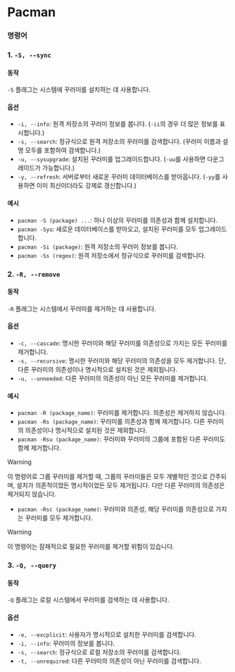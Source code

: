 # Pacman

### 명령어

### 1. `-S, --sync`

#### 동작

`-S` 플래그는 시스템에 꾸러미를 설치하는 데 사용합니다.

#### 옵션 
- `-i, --info`: 원격 저장소의 꾸러미 정보를 봅니다. (`-ii`의 경우 더 많은 정보를 표시합니다.)
- `-s, --search`: 정규식으로 원격 저장소의 꾸러미를 검색합니다. (꾸러미 이름과 설명 모두를 포함하여 검색합니다.)
- `-u, --sysupgrade`: 설치된 꾸러미를 업그레이드합니다. (`-uu`를 사용하면 다운그레이드가 가능합니다.)
- `-y, --refresh`: 서버로부터 새로운 꾸러미 데이터베이스를 받아옵니다. (`-yy`를 사용하면 이미 최신이더라도 강제로 갱신합니다.)

#### 예시
- `pacman -S (package) ...`: 하나 이상의 꾸러미를 의존성과 함께 설치합니다.
- `pacman -Syu`: 새로운 데이터베이스를 받아오고, 설치된 꾸러미를 모두 업그레이드합니다.
- `pacman -Si (package)`: 원격 저장소의 꾸러미 정보를 봅니다.
- `pacman -Ss (regex)`: 원격 저장소에서 정규식으로 꾸러미를 검색합니다.

### 2. `-R, --remove`
#### 동작
`-R` 플래그는 시스템에서 꾸러미를 제거하는 데 사용합니다.

#### 옵션
 - `-c, --cascade`: 명시한 꾸러미와 해당 꾸러미를 의존성으로 가지는 모든 꾸러미를 제거합니다.
 - `-s, --recursive`: 명시한 꾸러미와 해당 꾸러미의 의존성을 모두 제거합니다. 단, 다른 꾸러미의 의존성이나 명시적으로 설치된 것은 제외됩니다.
 - `-u, --unneeded`: 다른 꾸러미의 의존성이 아닌 모든 꾸러미를 제거합니다.
 
#### 예시 
- `pacman -R (package_name)`: 꾸러미를 제거합니다. 의존성은 제거하지 않습니다.
- `pacman -Rs (package_name)`:  꾸러미를 의존성과 함께 제거합니다. 다른 꾸러미의 의존성이나 명시적으로 설치된 것은 제외합니다.
- `pacman -Rsu (package_name)`: 꾸러미와 꾸러미의 그룹에 포함된 다른 꾸러미도 함께 제거합니다.

>[!WARNING]
> 이 명령어로 그룹 꾸러미를 제거할 때, 그룹의 꾸러미들은 모두 개별적인 것으로 간주되며, 설치가 의존적이었든 명시적이었든 모두 제거됩니다. 다만 다른 꾸러미의 의존성은 제거되지 않습니다.

- `pacman -Rsc (package_name)`: 꾸러미와 의존성, 해당 꾸러미를 의존성으로 가지는 꾸러미를 모두 제거합니다.

>[!WARNING]
> 이 명령어는  잠재적으로 필요한 꾸러미를 제거할 위험이 있습니다.
### 3. `-Q, --query`

#### 동작
`-Q` 플래그는 로컬 시스템에서 꾸러미를 검색하는 데 사용합니다.

#### 옵션
 - `-e, --excplicit`: 사용자가 명시적으로 설치한 꾸러미를 검색합니다.
 - `-i, --info`: 꾸러미의 정보를 봅니다.
 - `-s, --search`: 정규식으로 로컬 저장소의 꾸러미를 검색합니다.
 - `-t, --unrequired`: 다른 꾸러미의 의존성이 아닌 꾸러미를 검색합니다.
